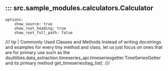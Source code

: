 ## ::: src.sample_modules.calculators.Calculator
    options:
        show_source: true
        show_root_heading: true
        show_root_full_path: false


/// tip  | Commonly Used Classes and Methods
Instead of writing docstrings and examples for every tiny method and class, 
let us just focus on ones that are for primary use such as the
dsutilities.data_extraction.timeseries_api.timeseriesgetter.TimeSeriesGetter
and its primary method get_timeseries(tag_list). 
///